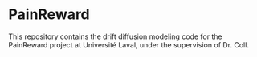 # PainReward
This repository contains the drift diffusion modeling code for the PainReward project at Université Laval, under the supervision of Dr. Coll.
